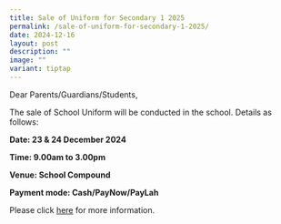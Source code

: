 ```yaml
---
title: Sale of Uniform for Secondary 1 2025
permalink: /sale-of-uniform-for-secondary-1-2025/
date: 2024-12-16
layout: post
description: ""
image: ""
variant: tiptap
---
```

<p>Dear Parents/Guardians/Students,</p>
<p></p>
<p>The sale of School Uniform will be conducted in the school. Details as
follows:</p>
<p><strong>Date: 23 &amp; 24 December 2024</strong>
</p>
<p><strong>Time: 9.00am to 3.00pm</strong>
</p>
<p><strong>Venue: School Compound</strong>
</p>
<p><strong>Payment mode: Cash/PayNow/PayLah</strong>
</p>
<p>Please click <a href="/files/Announcements/Sec_1_Sale_of_Uniform_SGSS_2025.pdf" rel="noopener noreferrer nofollow" target="_blank">here</a> for
more information.</p>